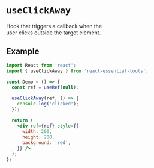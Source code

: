 # `useClickAway`

Hook that triggers a callback when the user clicks outside the target element.

## Example

```jsx
import React from 'react';
import { useClickAway } from 'react-essential-tools';

const Demo = () => {
  const ref = useRef(null);

  useClickAway(ref, () => {
    console.log('clicked');
  });

  return (
    <div ref={ref} style={{
      width: 200,
      height: 200,
      background: 'red',
    }} />
  );
};
```
